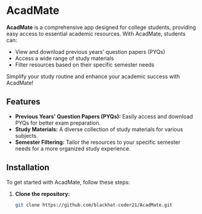 # AcadMate

**AcadMate** is a comprehensive app designed for college students, providing easy access to essential academic resources. With AcadMate, students can:

- View and download previous years' question papers (PYQs)
- Access a wide range of study materials
- Filter resources based on their specific semester needs

Simplify your study routine and enhance your academic success with AcadMate!

## Features

- **Previous Years' Question Papers (PYQs):** Easily access and download PYQs for better exam preparation.
- **Study Materials:** A diverse collection of study materials for various subjects.
- **Semester Filtering:** Tailor the resources to your specific semester needs for a more organized study experience.

## Installation

To get started with AcadMate, follow these steps:

1. **Clone the repository:**

   ```sh
   git clone https://github.com/blackhat-coder21/AcadMate.git
